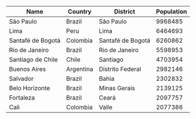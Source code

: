 | Name | Country | District | Population |
| --- | --- | --- | --- |
| São Paulo | Brazil | São Paulo | 9968485 |
| Lima | Peru | Lima | 6464693 |
| Santafé de Bogotá | Colombia | Santafé de Bogotá | 6260862 |
| Rio de Janeiro | Brazil | Rio de Janeiro | 5598953 |
| Santiago de Chile | Chile | Santiago | 4703954 |
| Buenos Aires | Argentina | Distrito Federal | 2982146 |
| Salvador | Brazil | Bahia | 2302832 |
| Belo Horizonte | Brazil | Minas Gerais | 2139125 |
| Fortaleza | Brazil | Ceará | 2097757 |
| Cali | Colombia | Valle | 2077386 |
